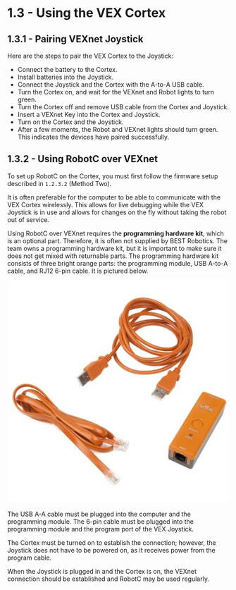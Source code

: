 # 1.3 - Using the VEX Cortex

## 1.3.1 - Pairing VEXnet Joystick

Here are the steps to pair the VEX Cortex to the Joystick:

- Connect the battery to the Cortex.
- Install batteries into the Joystick.
- Connect the Joystick and the Cortex with the A-to-A USB cable.
- Turn the Cortex on, and wait for the VEXnet and Robot lights to turn green.
- Turn the Cortex off and remove USB cable from the Cortex and Joystick.
- Insert a VEXnet Key into the Cortex and Joystick.
- Turn on the Cortex and the Joystick.
- After a few moments, the Robot and VEXnet lights should turn green. This indicates the devices have paired successfully.

## 1.3.2 - Using RobotC over VEXnet

To set up RobotC on the Cortex, you must first follow the firmware setup described in `1.2.3.2` (Method Two).

It is often preferable for the computer to be able to communicate with the VEX Cortex wirelessly. This allows for live debugging while the VEX Joystick is in use and allows for changes on the fly without taking the robot out of service.

Using RobotC over VEXnet requires the **programming hardware kit**, which is an optional part. Therefore, it is often not supplied by BEST Robotics. The team owns a programming hardware kit, but it is important to make sure it does not get mixed with returnable parts. The programming hardware kit consists of three bright orange parts: the programming module, USB A-to-A cable, and RJ12 6-pin cable. It is pictured below.

![alt text](./img/276-2186-programming-hardware-kit.webp)

The USB A-A cable must be plugged into the computer and the programming module. The 6-pin cable must be plugged into the programming module and the program port of the VEX Joystick.

The Cortex must be turned on to establish the connection; however, the Joystick does not have to be powered on, as it receives power from the program cable.

When the Joystick is plugged in and the Cortex is on, the VEXnet connection should be established and RobotC may be used regularly.
